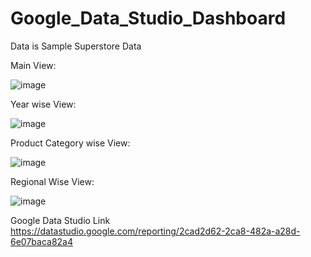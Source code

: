 # Google_Data_Studio_Dashboard

Data is Sample Superstore Data

Main View:

![image](https://user-images.githubusercontent.com/87294857/180631962-762c2098-3c0c-453c-85f4-0348177bf882.png)


Year wise View:

![image](https://user-images.githubusercontent.com/87294857/180631977-9c324c39-7f64-43c9-9001-f0c568fbfc7a.png)


Product Category wise View:

![image](https://user-images.githubusercontent.com/87294857/180631991-b42889bc-f0bc-4327-ac7c-ce72cb90b8a4.png)



Regional Wise View:

![image](https://user-images.githubusercontent.com/87294857/180632021-c8be96ff-caf0-48d3-8888-aa6d9d5626e0.png)




Google Data Studio Link
https://datastudio.google.com/reporting/2cad2d62-2ca8-482a-a28d-6e07baca82a4
